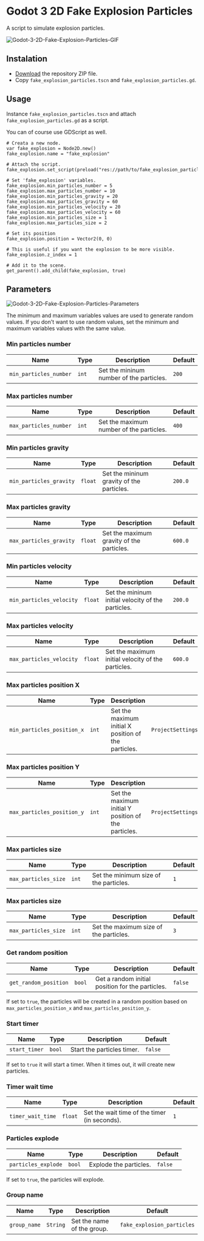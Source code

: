 # Godot 3 2D Fake Explosion Particles

A script to simulate explosion particles.

![Godot-3-2D-Fake-Explosion-Particles-GIF](examples/Godot-3-2D-Fake-Explosion-Particles.gif)

## Instalation

* [Download](https://github.com/hiulit/Godot-3-2D-Fake-Explosion-Particles/archive/master.zip) the repository ZIP file.
* Copy `fake_explosion_particles.tscn` and `fake_explosion_particles.gd`.

## Usage

Instance `fake_explosion_particles.tscn` and attach `fake_explosion_particles.gd` as a script.

You can of course use GDScript as well.

```
# Creata a new node.
var fake_explosion = Node2D.new()
fake_explosion.name = "fake_explosion"

# Attach the script.
fake_explosion.set_script(preload("res://path/to/fake_explosion_particles.gd"))

# Set 'fake_explosion' variables.
fake_explosion.min_particles_number = 5
fake_explosion.max_particles_number = 10
fake_explosion.min_particles_gravity = 20
fake_explosion.max_particles_gravity = 60
fake_explosion.min_particles_velocity = 20
fake_explosion.max_particles_velocity = 60
fake_explosion.min_particles_size = 1
fake_explosion.max_particles_size = 2

# Set its position
fake_explosion.position = Vector2(0, 0)

# This is useful if you want the explosion to be more visible.
fake_explosion.z_index = 1

# Add it to the scene.
get_parent().add_child(fake_explosion, true)
```

## Parameters

![Godot-3-2D-Fake-Explosion-Particles-Parameters](examples/parameters.png)

The minimum and maximum variables values are used to generate random values. If you don't want to use random values, set the minimum and maximum variables values with the same value.

### Min particles number

| Name | Type | Description | Default |
| --- | --- | --- | --- |
| `min_particles_number` | `int` | Set the mininum number of the particles. | `200` |

### Max particles number

| Name | Type | Description | Default |
| --- | --- | --- | --- |
| `max_particles_number` | `int` | Set the maximum number of the particles. | `400` |

### Min particles gravity

| Name | Type | Description | Default |
| --- | --- | --- | --- |
| `min_particles_gravity` | `float` | Set the mininum gravity of the particles. | `200.0` |

### Max particles gravity

| Name | Type | Description | Default |
| --- | --- | --- | --- |
| `max_particles_gravity` | `float` | Set the maximum gravity of the particles. | `600.0` |

### Min particles velocity

| Name | Type | Description | Default |
| --- | --- | --- | --- |
| `min_particles_velocity` | `float` | Set the mininum initial velocity of the particles. | `200.0` |

### Max particles velocity

| Name | Type | Description | Default |
| --- | --- | --- | --- |
| `max_particles_velocity` | `float` | Set the maximum initial velocity of the particles. | `600.0` |

### Max particles position X

| Name | Type | Description | Default |
| --- | --- | --- | --- |
| `min_particles_position_x` | `int` | Set the maximum initial X position of the particles. | `ProjectSettings.get_setting("display/window/size/width"` |

### Max particles position Y

| Name | Type | Description | Default |
| --- | --- | --- | --- |
| `max_particles_position_y` | `int` | Set the maximum initial Y position of the particles. | `ProjectSettings.get_setting("display/window/size/height"` |

### Max particles size

| Name | Type | Description | Default |
| --- | --- | --- | --- |
| `max_particles_size` | `int` | Set the minimum size of the particles. | `1` |

### Max particles size

| Name | Type | Description | Default |
| --- | --- | --- | --- |
| `max_particles_size` | `int` | Set the maximum size of the particles. | `3` |

### Get random position

| Name | Type | Description | Default |
| --- | --- | --- | --- |
| `get_random_position` | `bool` | Get a random initial position for the particles. | `false` |

If set to `true`, the particles will be created in a random position based on `max_particles_position_x` and `max_particles_position_y`.

### Start timer

| Name | Type | Description | Default |
| --- | --- | --- | --- |
| `start_timer` | `bool` | Start the particles timer. | `false` |

If set to `true` it will start a timer. When it times out, it will create new particles.

### Timer wait time

| Name | Type | Description | Default |
| --- | --- | --- | --- |
| `timer_wait_time` | `float` | Set the wait time of the timer (in seconds). | `1` |

### Particles explode

| Name | Type | Description | Default |
| --- | --- | --- | --- |
| `particles_explode` | `bool` | Explode the particles. | `false` |

If set to `true`, the particles will explode.

### Group name

| Name | Type | Description | Default |
| --- | --- | --- | --- |
| `group_name` | `String` | Set the name of the group. | `fake_explosion_particles` |
